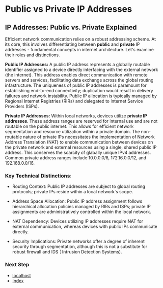 # Public vs Private IP Addresses

## IP Addresses: Public vs. Private Explained
Efficient network communication relies on a robust addressing scheme. At its core, this involves differentiating between **public** and **private** IP addresses - fundamental concepts in internet architecture. Let's examine their roles and distinctions.

**Public IP Addresses:** A public IP address represents a globally routable identifier assigned to a device directly interfacing with the external network (the internet). This address enables direct communication with remote servers and services, facilitating data exchange across the global routing infastructure. The uniqueness of public IP addresses is paramount for establishing end-to-end connectivity; duplication would result in delivery failures and network instability. Public IP allocation is typically managed by Regional Internet Registries (RIRs) and delegated to Internet Service Providers (ISPs).

**Private IP Addresses:** Within local networks, devices utilize **private IP addresses**. These address ranges are reserved for internal use and are not routable on the public internet. This allows for efficient network segmentation and resource utilization within a private domain. The non-routable nature of private IPs necessitates the implementation of Network Address Translation (NAT) to enable communication between devices on the private network and external resources using a single, shared public IP address. This conserves the scarcity of glabally unique IPv4 addresses. Common private address ranges include 10.0.0.0/8, 172.16.0.0/12, and 192.168.0.0/16.

### Key Technical Distinctions:
- Routing Context: Public IP addresses are subject to global routing protocols; private IPs reside within a local network's scope.

- Address Space Allocation: Public IP address assignment follows hierarchical allocation policies managed by RIRs and ISPs; private IP assignments are administratively controlled within the local network.

- NAT Dependency: Devices utilizing IP addresses require NAT for external communication, whereas devices with public IPs communicate directly.

- Security Implications: Private networks offer a degree of inherent security through segmentation, although this is not a substitute for robust firewall and IDS ( Intrusion Detection Systems).

### Next Step
- [localhost]()
- [Index](https://github.com/Sisu-Sus/CyberSec-RoadMap/blob/main/index.md)

